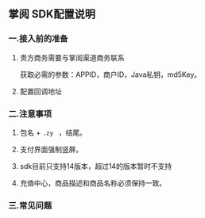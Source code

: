 ## 掌阅 SDK配置说明

 ###  一.接入前的准备

  1.  贵方商务需要与掌阅渠道商务联系

      获取必需的参数：APPID，商户ID，Java私钥，md5Key。


  2. 配置回调地址

### 二.注意事项

  1.  包名 +    `.zy `   ，结尾。

  2. 支付界面强制竖屏。

  3. sdk目前只支持14版本，超过14的版本暂时不支持

  4. 充值中心，商品描述和商品名称必须保持一致。

### 三.常见问题
